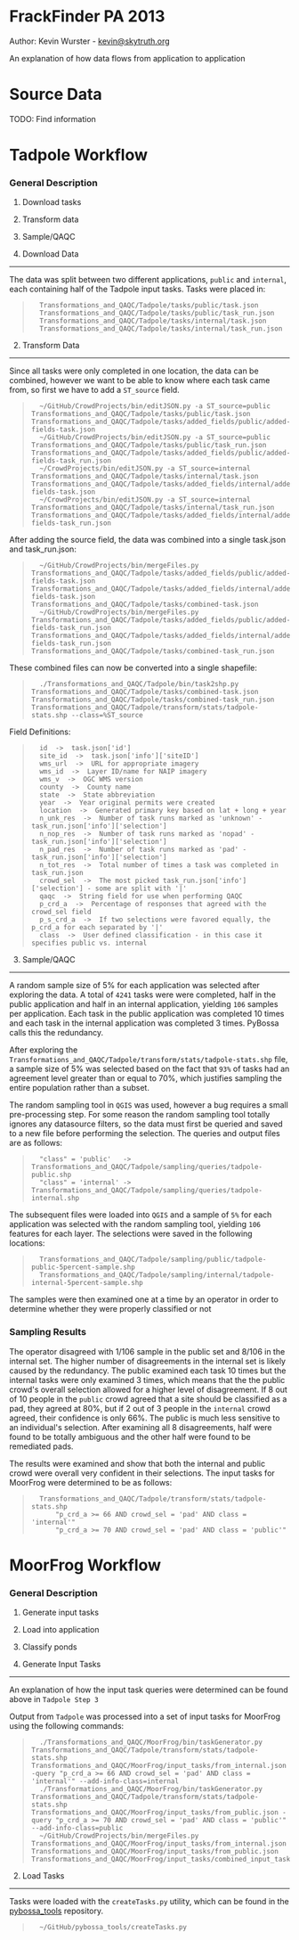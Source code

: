 FrackFinder PA 2013
===================

Author: Kevin Wurster - <kevin@skytruth.org>

An explanation of how data flows from application to application 



Source Data
===========

TODO: Find information



Tadpole Workflow
================

### General Description ###

1. Download tasks
2. Transform data
3. Sample/QAQC



1. Download Data
----------------

The data was split between two different applications, `public` and `internal`, each containing
half of the Tadpole input tasks.  Tasks were placed in:

>       Transformations_and_QAQC/Tadpole/tasks/public/task.json
>       Transformations_and_QAQC/Tadpole/tasks/public/task_run.json
>       Transformations_and_QAQC/Tadpole/tasks/internal/task.json
>       Transformations_and_QAQC/Tadpole/tasks/internal/task_run.json



2. Transform Data
-----------------

Since all tasks were only completed in one location, the data can be combined, however we want
to be able to know where each task came from, so first we have to add a `ST_source` field.

>       ~/GitHub/CrowdProjects/bin/editJSON.py -a ST_source=public Transformations_and_QAQC/Tadpole/tasks/public/task.json Transformations_and_QAQC/Tadpole/tasks/added_fields/public/added-fields-task.json
>       ~/GitHub/CrowdProjects/bin/editJSON.py -a ST_source=public Transformations_and_QAQC/Tadpole/tasks/public/task_run.json Transformations_and_QAQC/Tadpole/tasks/added_fields/public/added-fields-task_run.json
>       ~/CrowdProjects/bin/editJSON.py -a ST_source=internal Transformations_and_QAQC/Tadpole/tasks/internal/task.json Transformations_and_QAQC/Tadpole/tasks/added_fields/internal/added-fields-task.json
>       ~/CrowdProjects/bin/editJSON.py -a ST_source=internal Transformations_and_QAQC/Tadpole/tasks/internal/task_run.json Transformations_and_QAQC/Tadpole/tasks/added_fields/internal/added-fields-task_run.json

After adding the source field, the data was combined into a single task.json and task_run.json:

>       ~/GitHub/CrowdProjects/bin/mergeFiles.py Transformations_and_QAQC/Tadpole/tasks/added_fields/public/added-fields-task.json Transformations_and_QAQC/Tadpole/tasks/added_fields/internal/added-fields-task.json Transformations_and_QAQC/Tadpole/tasks/combined-task.json  
>       ~/GitHub/CrowdProjects/bin/mergeFiles.py Transformations_and_QAQC/Tadpole/tasks/added_fields/public/added-fields-task_run.json Transformations_and_QAQC/Tadpole/tasks/added_fields/internal/added-fields-task_run.json Transformations_and_QAQC/Tadpole/tasks/combined-task_run.json

These combined files can now be converted into a single shapefile:

>       ./Transformations_and_QAQC/Tadpole/bin/task2shp.py Transformations_and_QAQC/Tadpole/tasks/combined-task.json Transformations_and_QAQC/Tadpole/tasks/combined-task_run.json Transformations_and_QAQC/Tadpole/transform/stats/tadpole-stats.shp --class=%ST_source

Field Definitions:

>       id  ->  task.json['id']
>       site_id  ->  task.json['info']['siteID']
>       wms_url  ->  URL for appropriate imagery
>       wms_id  ->  Layer ID/name for NAIP imagery
>       wms_v  ->  OGC WMS version
>       county  ->  County name
>       state  ->  State abbreviation
>       year  ->  Year original permits were created
>       location  ->  Generated primary key based on lat + long + year
>       n_unk_res  ->  Number of task runs marked as 'unknown' - task_run.json['info']['selection']  
>       n_nop_res  ->  Number of task runs marked as 'nopad' - task_run.json['info']['selection']
>       n_pad_res  ->  Number of task runs marked as 'pad' - task_run.json['info']['selection']
>       n_tot_res  ->  Total number of times a task was completed in task_run.json
>       crowd_sel  ->  The most picked task_run.json['info']['selection'] - some are split with '|'
>       qaqc  ->  String field for use when performing QAQC
>       p_crd_a  ->  Percentage of responses that agreed with the crowd_sel field
>       p_s_crd_a  ->  If two selections were favored equally, the p_crd_a for each separated by '|'
>       class  ->  User defined classification - in this case it specifies public vs. internal



3. Sample/QAQC
--------------

A random sample size of 5% for each application was selected after exploring the data.  A total 
of `4241` tasks were were completed, half in the public application and half in an internal
application, yielding `106` samples per application.  Each task in the public application was
completed 10 times and each task in the internal application was completed 3 times.  PyBossa
calls this the redundancy.

After exploring the `Transformations_and_QAQC/Tadpole/transform/stats/tadpole-stats.shp` file, a
sample size of 5% was selected based on the fact that `93%` of tasks had an agreement level greater
than or equal to 70%, which justifies sampling the entire population rather than a subset.

The random sampling tool in `QGIS` was used, however a bug requires a small pre-processing step.
For some reason the random sampling tool totally ignores any datasource filters, so the data must
first be queried and saved to a new file before performing the selection.  The queries and output
files are as follows:

>       "class" = 'public'   -> Transformations_and_QAQC/Tadpole/sampling/queries/tadpole-public.shp
>       "class" = 'internal' -> Transformations_and_QAQC/Tadpole/sampling/queries/tadpole-internal.shp

The subsequent files were loaded into `QGIS` and a sample of `5%` for each application was selected
with the random sampling tool, yielding `106` features for each layer.  The selections were saved
in the following locations:

>       Transformations_and_QAQC/Tadpole/sampling/public/tadpole-public-5percent-sample.shp
>       Transformations_and_QAQC/Tadpole/sampling/internal/tadpole-internal-5percent-sample.shp

The samples were then examined one at a time by an operator in order to determine whether they were
properly classified or not

### Sampling Results ###

The operator disagreed with 1/106 sample in the public set and 8/106 in the internal set.  The
higher number of disagreements in the internal set is likely caused by the redundancy.  The public
examined each task 10 times but the internal tasks were only examined 3 times, which means that the
the public crowd's overall selection allowed for a higher level of disagreement.  If 8 out of 10
people in the `public` crowd agreed that a site should be classified as a pad, they agreed at 80%,
but if 2 out of 3 people in the `internal` crowd agreed, their confidence is only 66%.  The public
is much less sensitive to an individual's selection.  After examining all 8 disagreements, half
were found to be totally ambiguous and the other half were found to be remediated pads.

The results were examined and show that both the internal and public crowd were overall very
confident in their selections.  The input tasks for MoorFrog were determined to be as follows:

>       Transformations_and_QAQC/Tadpole/transform/stats/tadpole-stats.shp
>           "p_crd_a >= 66 AND crowd_sel = 'pad' AND class = 'internal'"
>           "p_crd_a >= 70 AND crowd_sel = 'pad' AND class = 'public'"



MoorFrog Workflow
=================

### General Description ###

1. Generate input tasks
2. Load into application
3. Classify ponds



1. Generate Input Tasks
-----------------------

An explanation of how the input task queries were determined can be found above in `Tadpole Step 3`

Output from `Tadpole` was processed into a set of input tasks for MoorFrog using the following
commands:

>       ./Transformations_and_QAQC/MoorFrog/bin/taskGenerator.py Transformations_and_QAQC/Tadpole/transform/stats/tadpole-stats.shp Transformations_and_QAQC/MoorFrog/input_tasks/from_internal.json -query "p_crd_a >= 66 AND crowd_sel = 'pad' AND class = 'internal'" --add-info-class=internal  
>       ./Transformations_and_QAQC/MoorFrog/bin/taskGenerator.py Transformations_and_QAQC/Tadpole/transform/stats/tadpole-stats.shp Transformations_and_QAQC/MoorFrog/input_tasks/from_public.json -query "p_crd_a >= 70 AND crowd_sel = 'pad' AND class = 'public'" --add-info-class=public
>       ~/GitHub/CrowdProjects/bin/mergeFiles.py Transformations_and_QAQC/MoorFrog/input_tasks/from_internal.json Transformations_and_QAQC/MoorFrog/input_tasks/from_public.json Transformations_and_QAQC/MoorFrog/input_tasks/combined_input_tasks.json



2. Load Tasks
-------------

Tasks were loaded with the `createTasks.py` utility, which can be found in the [pybossa_tools](https://github.com/skytruth/pybossa_tools)
repository.

>       ~/GitHub/pybossa_tools/createTasks.py 

